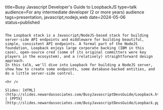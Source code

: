 title=Busy Javascript Developer's Guide to LoopbackJS
type=talk
audience=For any intermediate developer (2 or more years) audience
tags=presentation, javascript,nodejs,web
date=2024-05-06
status=published
~~~~~~

The Loopback stack is a Javascript/NodeJS-based stack for building server-side API endpoints and middleware for building beautiful, simple, consistent API endpoints. A formal part of the NodeJS foundation, Loopback enjoys large corporate backing (IBM in this case), open-source cred (some of its original committers were key players in the ecosystem), and a (relatively) straightforward design approach.
In this talk, we'll dive into Loopback for building a NodeJS server, show how to create some endpoints, some database-backed entities, and do a little server-side control.
    
<hr />

Slides: [HTML](http://slides.newardassociates.com/BusyJavascriptDevsGuide/Loopback.html) | [PPTX](http://slides.newardassociates.com/BusyJavascriptDevsGuide/Loopback.pptx)
